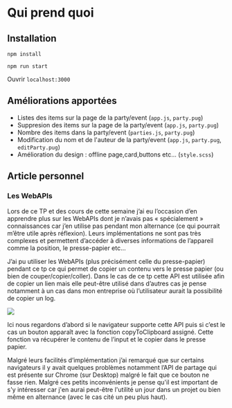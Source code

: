 # Qui prend quoi

## Installation

`npm install`

`npm run start`

Ouvrir `localhost:3000`

<!-- ⚠️ If style.css isn't created while launching `npm run start` or `npm run sass`, launch either one of these commands and open `style.scss` and edit it and save it -->

## Améliorations apportées

- Listes des items sur la page de la party/event (`app.js`, `party.pug`)
- Suppresion des items sur la page de la party/event (`app.js`, `party.pug`)
- Nombre des items dans la party/event (`parties.js`, `party.pug`)
- Modification du nom et de l'auteur de la party/event (`app.js`, `party.pug`, `editParty.pug`)
- Amélioration du design : offline page,card,buttons etc... (`style.scss`)

## Article personnel

### Les WebAPIs

Lors de ce TP et des cours de cette semaine j’ai eu l’occasion d’en apprendre plus sur les WebAPIs dont je n’avais pas « spécialement » connaissances car j’en utilise pas pendant mon alternance (ce qui pourrait m’être utile après réflexion). Leurs implémentations ne sont pas très complexes et permettent d’accéder à diverses informations de l’appareil comme la position, le presse-papier etc…

J’ai pu utiliser les WebAPIs (plus précisément celle du presse-papier) pendant ce tp ce qui permet de copier un contenu vers le presse papier (ou bien de couper/copier/coller).
Dans le cas de ce tp cette API est utilisée afin de copier un lien mais elle peut-être utilisé dans d’autres cas je pense notamment à un cas dans mon entreprise où l’utilisateur aurait la possibilité de copier un log.

<img align="center" src="https://i.imgur.com/I6zBmFa.png">

Ici nous regardons d’abord si le navigateur supporte cette API puis si c’est le cas un bouton apparaît avec la fonction copyToClipboard assigné.
Cette fonction va récupérer le contenu de l’input et le copier dans le presse papier.

Malgré leurs facilités d’implémentation j’ai remarqué que sur certains navigateurs il y avait quelques problèmes notamment l’API de partage qui est présente sur Chrome (sur Desktop) malgré le fait que ce bouton ne fasse rien.
Malgré ces petits inconvénients je pense qu'il est important de s'y intéresser car j'en aurai peut-être l'utilité un jour dans un projet ou bien même en alternance (avec le cas cité un peu plus haut).